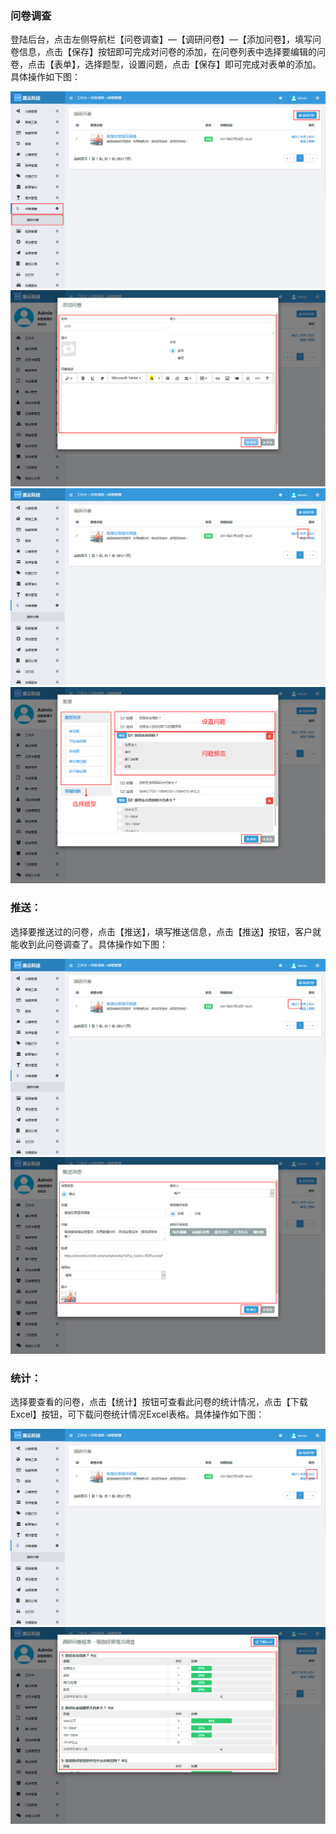 ### 问卷调查

登陆后台，点击左侧导航栏【问卷调查】—【调研问卷】—【添加问卷】，填写问卷信息，点击【保存】按钮即可完成对问卷的添加，在问卷列表中选择要编辑的问卷，点击【表单】，选择题型，设置问题，点击【保存】即可完成对表单的添加。具体操作如下图：

![](/assets/调研问卷01.jpg)![](/assets/调研问卷02.jpg)![](/assets/调研问卷03.jpg)![](/assets/调研问卷04.png)

### 推送：

选择要推送过的问卷，点击【推送】，填写推送信息，点击【推送】按钮，客户就能收到此问卷调查了。具体操作如下图：

![](/assets/调研问卷05.jpg)![](/assets/调研问卷06.jpg)

### 统计：

选择要查看的问卷，点击【统计】按钮可查看此问卷的统计情况，点击【下载Excel】按钮，可下载问卷统计情况Excel表格。具体操作如下图：

![](/assets/调研问卷07.jpg)![](/assets/调研问卷08.jpg)



